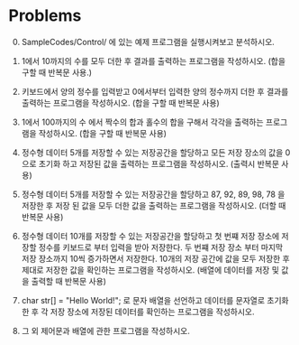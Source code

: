 # Problems

0. SampleCodes/Control/ 에 있는 예제 프로그램을 실행시켜보고 분석하시오.

1. 1에서 10까지의 수를 모두 더한 후 결과를 출력하는 프로그램을 작성하시오. (합을 구할 때 반복문 사용.)

2. 키보드에서 양의 정수를 입력받고 0에서부터 입력한 양의 정수까지 더한 후 결과를 출력하는 프로그램을 작성하시오. (합을 구할 때 반복문 사용)

3. 1에서 100까지의 수 에서 짝수의 합과 홀수의 합을 구해서 각각을 출력하는 프로그램을 작성하시오. (합을 구할 때 반복문 사용)

4. 정수형 데이터 5개를 저장할 수 있는 저장공간을 할당하고 모든 저장 장소의 값을 0으로 초기화 하고 저장된 값을 출력하는 프로그램을 작성하시오. (출력시 반복문 사용)

5. 정수형 데이터 5개를 저장할 수 있는 저장공간을 할당하고 87, 92, 89, 98, 78 을 저장한 후 저장 된 값을 모두 더한 값을 출력하는 프로그램을 작성하시오. (더할 때 반복문 사용)

6. 정수형 데이터 10개를 저장할 수 있는 저장공간을 할당하고 첫 번쨰 저장 장소에 저장할 정수를 키보드로 부터 입력을 받아 저장한다. 
   두 번쨰 저장 장소 부터 마지막 저장 장소까지 10씩 증가하면서 저장한다. 10개의 저장 공간에 값을 모두 저장한 후 
   제대로 저장한 값을 확인하는 프로그램을 작성하시오. (배열에 데이터를 저장 및 값을 출력할 때 반복문 사용)
   
7. char str[] = "Hello World!"; 로 문자 배열을 선언하고 데이터를 문자열로 초기화한 후 각 저장 장소에 저장된 데이터를 확인하는 프로그램을 작성하시오.

8. 그 외 제어문과 배열에 관한 프로그램을 작성하시오.
   
 
